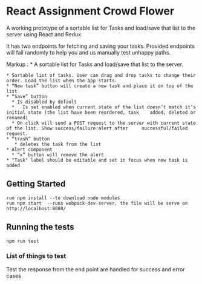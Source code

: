 # React Assignment Crowd Flower

A working prototype of a sortable list for Tasks and load/save that list to the server using React and Redux.

It has two endpoints for fetching and saving your tasks. Provided endpoints will fail randomly to help you and us manually test unhappy paths.

 Markup : 
    * A sortable list for Tasks and load/save that list to the server.

    * Sortable list of tasks. User can drag and drop tasks to change their order. Load the list when the app starts.
    * “New task” button will create a new task and place it on top of the list
    * “Save” button
      * Is disabled by default
      *   Is set enabled when current state of the list doesn’t match it’s initial state (the list have been reordered, task    added, deleted or renamed)
      * On click will send a POST request to the server with current state of the list. Show success/failure alert after     successful/failed request.
    * “trash” button
       * deletes the task from the list
    * Alert component
      * “x” button will remove the alert
    * "Task" label should be editable and set in focus when new task is added

 
## Getting Started

```
run npm install --to download node modules
run npm start  --runs webpack-dev-server, the file will be serve on http://localhost:8080/
```

## Running the tests

```
npm run test
```

### List of things to test

Test the response from the end point are handled for success and error cases






